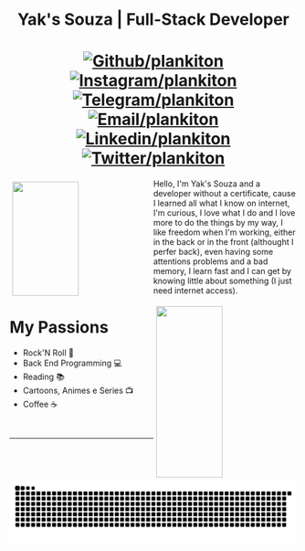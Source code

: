 <div align="center">

# Yak's Souza | Full-Stack Developer

# [![Github/plankiton](https://camo.githubusercontent.com/57e6e285eca2428865a6ee7f5ba7c9f30166765211fd44096ee5b8c3ab188200/68747470733a2f2f696d672e69636f6e73382e636f6d2f666c75656e742f39362f3030303030302f6769746875622e706e67)](https://github.com/plankiton) [![Instagram/plankiton](https://camo.githubusercontent.com/026d55bed948b0a02322387cc80d4bbefe2eb07927a83b47375e3682e0618a99/68747470733a2f2f696d672e69636f6e73382e636f6d2f666c75656e742f39362f3030303030302f696e7374616772616d2d6e65772e706e67)](https://instagram.com/plank1ton) [![Telegram/plankiton](https://camo.githubusercontent.com/b227229f6020531b71aecf7f73b7c1255d09b01408d282ee2866e93f577a25bc/68747470733a2f2f696d672e69636f6e73382e636f6d2f666c75656e742f39362f3030303030302f74656c656772616d2d6170702e706e67)](https://t.me/plankiton) [![Email/plankiton](https://camo.githubusercontent.com/7b84b9b21305f1f8b72d6bfc5cd0fbf448354ff7c84513d43d2b34ad565362b8/68747470733a2f2f696d672e69636f6e73382e636f6d2f666c75656e742f39362f3030303030302f656d61696c2d6f70656e2e706e67)](mailto://pl4nk1ton@gmail.com) [![Linkedin/plankiton](https://camo.githubusercontent.com/c3aae05bca24b76260a337299ad83032637c85accd96b1b3dc67ca4957e2d6b9/68747470733a2f2f696d672e69636f6e73382e636f6d2f666c75656e742f39362f3030303030302f6c696e6b6564696e2e706e67)](https://linkedin.com/in/plankiton) [![Twitter/plankiton](https://camo.githubusercontent.com/d9d0e5ffd0d9695f025c9a4f35318047bb7764bec62894bc2a11e2feb1c05990/68747470733a2f2f696d672e69636f6e73382e636f6d2f666c75656e742f39362f3030303030302f747769747465722e706e67)](https://twitter.com/pl4nk1ton)

</div>

<img height="200em" style="margin: 5px" src="https://github-readme-stats.vercel.app/api?username=plankiton&show_icons=true&theme=onedark&include_all_commits=true&count_private=true&show_icons=true" width="48%" align="left"/>


Hello, I'm Yak's Souza and a developer without a certificate, cause I learned all what I know on internet, I'm curious, I love what I do and I love more to do the things by my way, I like freedom when I'm working, either in the back or in the front (althought I perfer back), even having some attentions problems and a bad memory, I learn fast and I can get by knowing little about something (I just need internet access).

 <img height="300em"  style="margin: 5px" src="https://github-readme-stats.vercel.app/api/top-langs/?username=plankiton&layout=compact&langs_count=8&theme=onedark" width="48%" align="right"/>


# My Passions


- Rock'N Roll :guitar:
- Back End Programming :computer:
- Reading :books:
- Cartoons, Animes e Series :tv:
- Coffee :coffee:

<br/>

----

<div align="center">
<img src="https://github.com/Plankiton/Plankiton/blob/output/github-contribution-grid-snake.svg?raw=true"/>
</div>
